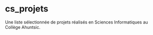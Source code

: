 # cs_projets
Une liste sélectionnée de projets réalisés  en Sciences Informatiques au Collège Ahuntsic.
